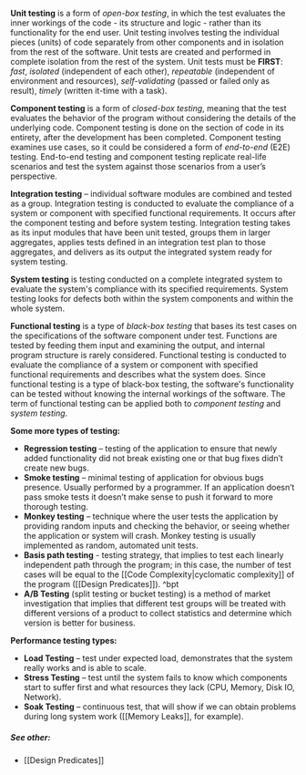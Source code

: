 **Unit testing** is a form of *open-box testing*, in which the test evaluates the inner workings of the code - its structure and logic - rather than its functionality for the end user. Unit testing involves testing the individual pieces (units) of code separately from other components and in isolation from the rest of the software. Unit tests are created and performed in complete isolation from the rest of the system. Unit tests must be **FIRST**: *fast*, *isolated* (independent of each other), *repeatable* (independent of environment and resources), *self-validating* (passed or failed only as result), *timely* (written it-time with a task).

**Component testing** is a form of *closed-box testing*, meaning that the test evaluates the behavior of the program without considering the details of the underlying code. Component testing is done on the section of code in its entirety, after the development has been completed. Component testing examines use cases, so it could be considered a form of *end-to-end* (E2E) testing. End-to-end testing and component testing replicate real-life scenarios and test the system against those scenarios from a user’s perspective.

**Integration testing** – individual software modules are combined and tested as a group. Integration testing is conducted to evaluate the compliance of a system or component with specified functional requirements. It occurs after the component testing and before system testing. Integration testing takes as its input modules that have been unit tested, groups them in larger aggregates, applies tests defined in an integration test plan to those aggregates, and delivers as its output the integrated system ready for system testing.

**System testing** is testing conducted on a complete integrated system to evaluate the system's compliance with its specified requirements. System testing looks for defects both within the system components and within the whole system.

**Functional testing** is a type of *black-box testing* that bases its test cases on the specifications of the software component under test. Functions are tested by feeding them input and examining the output, and internal program structure is rarely considered. Functional testing is conducted to evaluate the compliance of a system or component with specified functional requirements and describes what the system does. Since functional testing is a type of black-box testing, the software's functionality can be tested without knowing the internal workings of the software. The term of functional testing can be applied both to *component testing* and *system testing*.

**Some more types of testing:**
- **Regression testing** – testing of the application to ensure that newly added functionality did not break existing one or that bug fixes didn’t create new bugs.
- **Smoke testing** – minimal testing of application for obvious bugs presence. Usually performed by a programmer. If an application doesn’t pass smoke tests it doesn’t make sense to push it forward to more thorough testing.
- **Monkey testing** – technique where the user tests the application by providing random inputs and checking the behavior, or seeing whether the application or system will crash. Monkey testing is usually implemented as random, automated unit tests.
- **Basis path testing** - testing strategy, that implies to test each linearly independent path through the program; in this case, the number of test cases will be equal to the [[Code Complexity|cyclomatic complexity]] of the program ([[Design Predicates]]). ^bpt
- **A/B Testing** (split testing or bucket testing) is a method of market investigation that implies that different test groups will be treated with different versions of a product to collect statistics and determine which version is better for business.

**Performance testing types:**
- **Load Testing** – test under expected load, demonstrates that the system really works and is able to scale.
- **Stress Testing** – test until the system fails to know which components start to suffer first and what resources they lack (CPU, Memory, Disk IO, Network).
- **Soak Testing** – continuous test, that will show if we can obtain problems during long system work ([[Memory Leaks]], for example).
##### See other:
- [[Design Predicates]]
